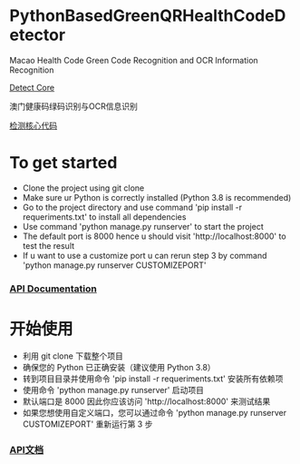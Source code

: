 # PythonBasedGreenQRHealthCodeDetector
Macao Health Code Green Code Recognition and OCR Information Recognition

[Detect Core](https://github.com/carrotPeanutButter/PythonBasedGreenQRHealthCodeDetector/tree/master/service)

澳门健康码绿码识别与OCR信息识别

[检测核心代码](https://github.com/carrotPeanutButter/PythonBasedGreenQRHealthCodeDetector/tree/master/service)


# To get started
+ Clone the project using git clone
+ Make sure ur Python is correctly installed (Python 3.8 is recommended)
+ Go to the project directory and use command 'pip install -r requeriments.txt' to install all dependencies
+ Use command 'python manage.py runserver' to start the project
+ The default port is 8000 hence u should visit 'http://localhost:8000' to test the result
+ If u want to use a customize port u can rerun step 3 by command 'python manage.py runserver CUSTOMIZEPORT'

### [API Documentation](https://yemaoluo.github.io/PythonBasedGreenQRHealthCodeDetector/)


# 开始使用
+ 利用 git clone 下载整个项目
+ 确保您的 Python 已正确安装（建议使用 Python 3.8）
+ 转到项目目录并使用命令 'pip install -r requeriments.txt' 安装所有依赖项
+ 使用命令 'python manage.py runserver' 启动项目
+ 默认端口是 8000 因此你应该访问 'http://localhost:8000' 来测试结果
+ 如果您想使用自定义端口，您可以通过命令 'python manage.py runserver CUSTOMIZEPORT' 重新运行第 3 步

### [API文档](https://yemaoluo.github.io/PythonBasedGreenQRHealthCodeDetector/)

